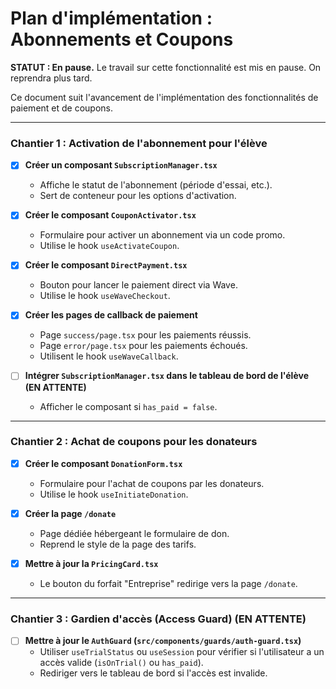 # Plan d'implémentation : Abonnements et Coupons

**STATUT : En pause.** Le travail sur cette fonctionnalité est mis en pause. On reprendra plus tard.

Ce document suit l'avancement de l'implémentation des fonctionnalités de paiement et de coupons.

---

### Chantier 1 : Activation de l'abonnement pour l'élève

- [x] **Créer un composant `SubscriptionManager.tsx`**
  - Affiche le statut de l'abonnement (période d'essai, etc.).
  - Sert de conteneur pour les options d'activation.

- [x] **Créer le composant `CouponActivator.tsx`**
  - Formulaire pour activer un abonnement via un code promo.
  - Utilise le hook `useActivateCoupon`.

- [x] **Créer le composant `DirectPayment.tsx`**
  - Bouton pour lancer le paiement direct via Wave.
  - Utilise le hook `useWaveCheckout`.

- [x] **Créer les pages de callback de paiement**
  - Page `success/page.tsx` pour les paiements réussis.
  - Page `error/page.tsx` pour les paiements échoués.
  - Utilisent le hook `useWaveCallback`.

- [ ] **Intégrer `SubscriptionManager.tsx` dans le tableau de bord de l'élève (EN ATTENTE)**
  - Afficher le composant si `has_paid = false`.

---

### Chantier 2 : Achat de coupons pour les donateurs

- [x] **Créer le composant `DonationForm.tsx`**
  - Formulaire pour l'achat de coupons par les donateurs.
  - Utilise le hook `useInitiateDonation`.

- [x] **Créer la page `/donate`**
  - Page dédiée hébergeant le formulaire de don.
  - Reprend le style de la page des tarifs.

- [x] **Mettre à jour la `PricingCard.tsx`**
  - Le bouton du forfait "Entreprise" redirige vers la page `/donate`.

---

### Chantier 3 : Gardien d'accès (Access Guard) (EN ATTENTE)

- [ ] **Mettre à jour le `AuthGuard` (`src/components/guards/auth-guard.tsx`)**
  - Utiliser `useTrialStatus` ou `useSession` pour vérifier si l'utilisateur a un accès valide (`isOnTrial()` ou `has_paid`).
  - Rediriger vers le tableau de bord si l'accès est invalide.
